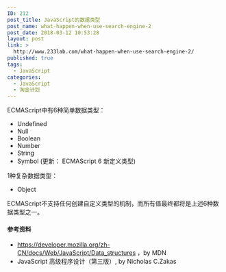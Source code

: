 ```yaml
---
ID: 212
post_title: JavaScript的数据类型
post_name: what-happen-when-use-search-engine-2
post_date: 2018-03-12 10:53:28
layout: post
link: >
  http://www.233lab.com/what-happen-when-use-search-engine-2/
published: true
tags:
  - JavaScript
categories:
  - JavaScript
  - 淘金计划
---
```

ECMAScript中有6种简单数据类型：

- Undefined
- Null
- Boolean
- Number
- String
-  Symbol (更新： ECMAScript 6 新定义类型)

1种复杂数据类型：

- Object

ECMAScript不支持任何创建自定义类型的机制，而所有值最终都将是上述6种数据类型之一。






#### 参考资料
- https://developer.mozilla.org/zh-CN/docs/Web/JavaScript/Data_structures      ，by MDN
- JavaScript 高级程序设计（第三版）, by Nicholas C.Zakas